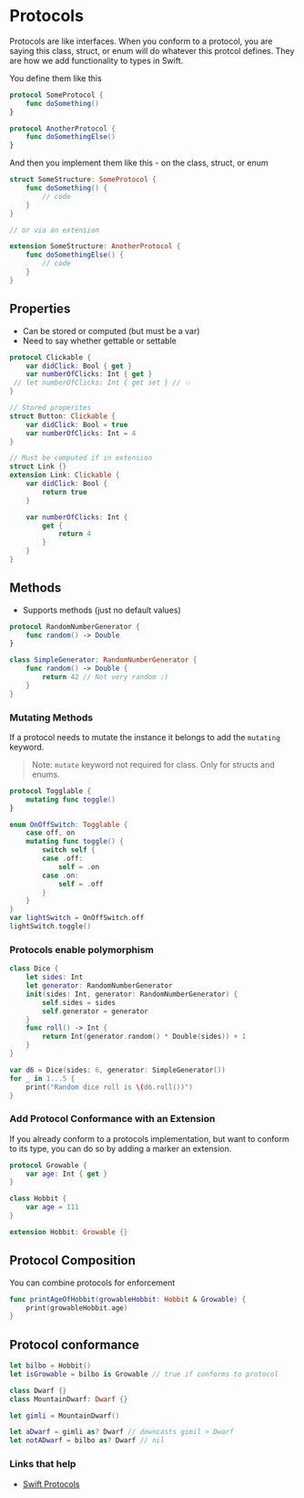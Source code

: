 # Protocols

Protocols are like interfaces. When you conform to a protocol, you are saying this class, struct, or enum will do whatever this protcol defines. They are how we add functionality to types in Swift.

You define them like this

```swift
protocol SomeProtocol {
    func doSomething()
}

protocol AnotherProtocol {
    func doSomethingElse()
}
```

And then you implement them like this - on the class, struct, or enum

```swift
struct SomeStructure: SomeProtocol {
    func doSomething() {
        // code
    }
}

// or via an extension

extension SomeStructure: AnotherProtocol {
    func doSomethingElse() {
        // code
    }
}
```

## Properties

- Can be stored or computed (but must be a var)
- Need to say whether gettable or settable

```swift
protocol Clickable {
    var didClick: Bool { get }
    var numberOfClicks: Int { get }
 // let numberOfClicks: Int { get set } // 💥
}

// Stored properites
struct Button: Clickable {
    var didClick: Bool = true
    var numberOfClicks: Int = 4
}

// Must be computed if in extension
struct Link {}
extension Link: Clickable {
    var didClick: Bool {
        return true
    }

    var numberOfClicks: Int {
        get {
            return 4
        }
    }
}
```

## Methods

- Supports methods (just no default values)

```swift
protocol RandomNumberGenerator {
    func random() -> Double
}

class SimpleGenerator: RandomNumberGenerator {
    func random() -> Double {
        return 42 // Not very random :)
    }
}
```

### Mutating Methods

If a protocol needs to mutate the instance it belongs to add the `mutating` keyword.

> Note: `mutate` keyword not required for class. Only for structs and enums.

```swift
protocol Togglable {
    mutating func toggle()
}

enum OnOffSwitch: Togglable {
    case off, on
    mutating func toggle() {
        switch self {
        case .off:
            self = .on
        case .on:
            self = .off
        }
    }
}
var lightSwitch = OnOffSwitch.off
lightSwitch.toggle()
```

### Protocols enable polymorphism

```swift
class Dice {
    let sides: Int
    let generator: RandomNumberGenerator
    init(sides: Int, generator: RandomNumberGenerator) {
        self.sides = sides
        self.generator = generator
    }
    func roll() -> Int {
        return Int(generator.random() * Double(sides)) + 1
    }
}

var d6 = Dice(sides: 6, generator: SimpleGenerator())
for _ in 1...5 {
    print("Random dice roll is \(d6.roll())")
}
```

### Add Protocol Conformance with an Extension

If you already conform to a protocols implementation, but want to conform to its type, you can do so by adding a marker an extension.

```swift
protocol Growable {
    var age: Int { get }
}

class Hobbit {
    var age = 111
}

extension Hobbit: Growable {}
```

## Protocol Composition

You can combine protocols for enforcement

```swift
func printAgeOfHobbit(growableHobbit: Hobbit & Growable) {
    print(growableHobbit.age)
}
```

## Protocol conformance

```swift
let bilbo = Hobbit()
let isGrowable = bilbo is Growable // true if conforms to protocol

class Dwarf {}
class MountainDwarf: Dwarf {}

let gimli = MountainDwarf()

let aDwarf = gimli as? Dwarf // downcasts gimil > Dwarf
let notADwarf = bilbo as? Dwarf // nil
```

### Links that help

- [Swift Protocols](https://docs.swift.org/swift-book/LanguageGuide/Protocols.html)

